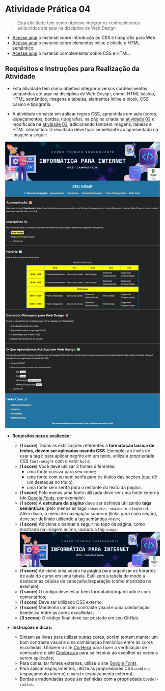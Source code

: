 # Atividade Prática 04

> Esta atividade tem como objetivo integrar os conhecimentos adiquiridos até aqui na disciplina de Web Design

- [Acesse aqui](./../../../materiais/slides/WEB-03-CSS_INTRO.pdf) o material sobre introdução ao CSS e tipografia para Web.
- [Acesse aqui](./../../../materiais/slides/WEB-04-avancando-html) o material sobre elementos inline e block, e HTML semântico.
- [Acesse aqui](https://classroom.google.com/c/NjU1Mjk5ODUyMjY3/m/NjY2MTAyMTE5MzM1/details) o material complementar sobre CSS e HTML.

## Requisitos e Instruções para Realização da Atividade

- Esta atividade tem como objetivo integrar diversos conhecimentos adiquiridos até aqui na disciplina de Web Design, como: HTML básico, HTML semântico, imagens e tabelas, elementos inline e block, CSS básico e tipografia.

- A atividade consiste em aplicar regras CSS, aprendidas em aula (cores, espaçamentos, bordas, tipografia), na página criada na [atividade 02](./../atv02/) e modificada na [atividade 03](./../atv03/), adicionando também imagens, tabelas e HTML semântico. O resultado deve ficar semelhante ao apresentado na imagem a seguir:

<div align="center">
    <img src="./img-instrucoes/resultado.png">
</div>

- **Requisitos para a avaliação:**

    - (**1 score**) Todas as estilizações referentes à **formatação básica de textos, devem ser aplicadas usando CSS**. Exemplo: ao invés de usar a tag `b` para aplicar negrito em um texto, utilize a propriedade CSS `font-weight` com o valor `bold`;
    - (**1 score**) Você deve utilizar 3 fontes diferentes:
        - uma fonte cursiva para seu nome;
        - uma fonte com ou sem serifa para os títulos das seções (que dê um destaque no título);
        - uma fonte sem serifa para o restante do texto da página.
    - (**1 score**) Pelo menos uma fonte utilizada deve ser uma fonte externa (do [Google Fonts](https://fonts.google.com/), por exemplo);
    - (**1 score**) A **estrutura da página** deve ser definida utilizando **tags semânticas** (pelo menos as tags `<header>, <main> e <footer>`). Além disso, o menu de navegação superior (links para cada seção), deve ser definido utiliando a tag semântica `<nav>`;
    - (**1 score**) Adicione o banner a seguir no topo da página, como mostrado na imagem acima, usando a tag `<img>`:
        ![](./img-instrucoes/banner.png)
    - (**1 score**) Adicione uma seção na página para organizar os horários de aula do curso em uma tabela. Estilizem a tabela de modo a destacar as células de cabeçalho/separação (como mostrado no exemplo);
    - (**1 score**) O código deve estar bem formatado/organizado e com comentários;
    - (**1 score**) Deve ser utilizado CSS externo;
    - (**1 score**) Mantenha um bom contraste visual e uma combinação hamônica entre as cores escolhidas;
    - (**3 scores**) O código final deve ser postado em seu GitHub.

- **Instruções e dicas:**
    - Sintam-se livres para utilizar outras cores, porém tentem manter um bom contraste visual e uma combinação hamônica entre as cores escolhidas. Utilizem o site [CorHexa](https://corhexa.com/verificador-contraste) para fazer a verificação de contraste e o site [Coolors.co](https://coolors.co/) para se inspirar ao escolher as cores a serem aplicadas;
    - Para consultar fontes externas, utilize o site [Google Fonts](https://fonts.google.com/);
    - Para aplicar espaçamentos, utilize as propriedades CSS `padding` (espaçamento interno) e `margin` (espaçamento externo);
    - Bordas arredondadas pode ser definidas com a propriedade `border-radius`.
